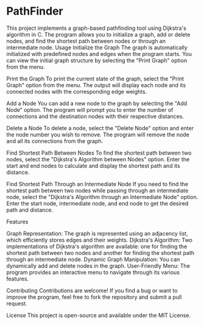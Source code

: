 # PathFinder
This project implements a graph-based pathfinding tool using Dijkstra's algorithm in C. The program allows you to initialize a graph, add or delete nodes, and find the shortest path between nodes or through an intermediate node.
Usage
Initialize the Graph
The graph is automatically initialized with predefined nodes and edges when the program starts. You can view the initial graph structure by selecting the "Print Graph" option from the menu.

Print the Graph
To print the current state of the graph, select the "Print Graph" option from the menu. The output will display each node and its connected nodes with the corresponding edge weights.

Add a Node
You can add a new node to the graph by selecting the "Add Node" option. The program will prompt you to enter the number of connections and the destination nodes with their respective distances.

Delete a Node
To delete a node, select the "Delete Node" option and enter the node number you wish to remove. The program will remove the node and all its connections from the graph.

Find Shortest Path Between Nodes
To find the shortest path between two nodes, select the "Dijkstra's Algorithm between Nodes" option. Enter the start and end nodes to calculate and display the shortest path and its distance.

Find Shortest Path Through an Intermediate Node
If you need to find the shortest path between two nodes while passing through an intermediate node, select the "Dijkstra's Algorithm through an Intermediate Node" option. Enter the start node, intermediate node, and end node to get the desired path and distance.

Features

Graph Representation: 
The graph is represented using an adjacency list, which efficiently stores edges and their weights.
Dijkstra's Algorithm: 
Two implementations of Dijkstra's algorithm are available: one for finding the shortest path between two nodes and another for finding the shortest path through an intermediate node.
Dynamic Graph Manipulation: 
You can dynamically add and delete nodes in the graph.
User-Friendly Menu: 
The program provides an interactive menu to navigate through its various features.


Contributing
Contributions are welcome! If you find a bug or want to improve the program, feel free to fork the repository and submit a pull request.

License
This project is open-source and available under the MIT License.

